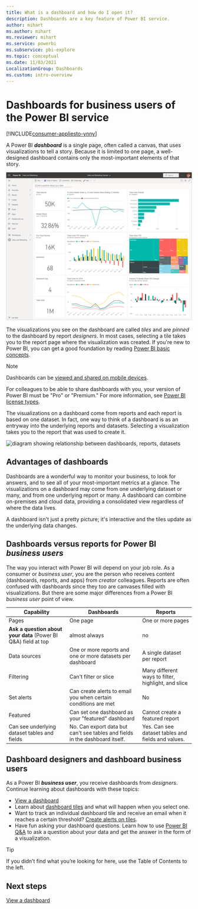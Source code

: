 ```yaml
---
title: What is a dashboard and how do I open it?
description: Dashboards are a key feature of Power BI service.
author: mihart
ms.author: mihart
ms.reviewer: mihart
ms.service: powerbi
ms.subservice: pbi-explore
ms.topic: conceptual
ms.date: 11/03/2021
LocalizationGroup: Dashboards
ms.custom: intro-overview
---
```

# Dashboards for business users of the Power BI service

[!INCLUDE[consumer-appliesto-ynny](../includes/consumer-appliesto-ynny.md)]

A Power BI ***dashboard*** is a single page, often called a canvas, that uses visualizations to tell a story. Because it is limited to one page, a well-designed dashboard contains only the most-important elements of that story.

![screenshot of a dashboard](media/end-user-dashboards/power-bi-dashboard.png)

The visualizations you see on the dashboard are called *tiles* and are *pinned* to the dashboard by report *designers*. In most cases, selecting a tile takes you to the report page where the visualization was created. If you're new to Power BI, you can get a good foundation by reading [Power BI basic concepts](end-user-basic-concepts.md).

> [!NOTE]
> Dashboards can be [viewed and shared on mobile devices](mobile/mobile-apps-view-dashboard.md).
>
> For colleagues to be able to share dashboards with you, your version of Power BI must be "Pro" or "Premium." For more information, see [Power BI license types](end-user-license.md).

The visualizations on a dashboard come from reports and each report is based on one dataset. In fact, one way to think of a dashboard is as an entryway into the underlying reports and datasets. Selecting a visualization takes you to the report that was used to create it.

![diagram showing relationship between dashboards, reports, datasets](media/end-user-dashboards/power-bi-diagram.png)

## Advantages of dashboards
Dashboards are a wonderful way to monitor your business, to look for answers, and to see all of your most-important metrics at a glance. The visualizations on a dashboard may come from one underlying dataset or many, and from one underlying report or many. A dashboard can combine on-premises and cloud data, providing a consolidated view regardless of where the data lives.

A dashboard isn't just a pretty picture; it's interactive and the tiles update as the underlying data changes.

## Dashboards versus reports for Power BI ***business users***
The way you interact with Power BI will depend on your job role. As a consumer or *business user*, you are the person who receives content (dashboards, reports, and apps) from *creator* colleagues. Reports are often confused with dashboards since they too are canvases filled with visualizations. But there are some major differences from a Power BI *business user* point of view.

| **Capability** | **Dashboards** | **Reports** |
| --- | --- | --- |
| Pages |One page |One or more pages |
|**Ask a question about your data** (Power BI Q&A) field at top |almost always | no |
| Data sources |One or more reports and one or more datasets per dashboard |A single dataset per report |
| Filtering |Can't filter or slice |Many different ways to filter, highlight, and slice |
| Set alerts |Can create alerts to email you when certain conditions are met |No |
| Featured |Can set one dashboard as your "featured" dashboard |Cannot create a featured report |
| Can see underlying dataset tables and fields |No. Can export data but can't see tables and fields in the dashboard itself. |Yes. Can see dataset tables and fields and values. |


## Dashboard designers and dashboard business users
As a Power BI ***business user***, you receive dashboards from *designers*. Continue learning about dashboards with these topics:

* [View a dashboard](end-user-dashboard-open.md)
* Learn about [dashboard tiles](end-user-tiles.md) and what will happen when you select one.
* Want to track an individual dashboard tile and receive an email when it reaches a certain threshold? [Create alerts on tiles](end-user-alerts.md).
* Have fun asking your dashboard questions. Learn how to use [Power BI Q&A](end-user-q-and-a.md) to ask a question about your data and get the answer in the form of a visualization.

> [!TIP]
> If you didn’t find what you’re looking for here, use the Table of Contents to the left.
> 

## Next steps
[View a dashboard](end-user-dashboard-open.md) 
